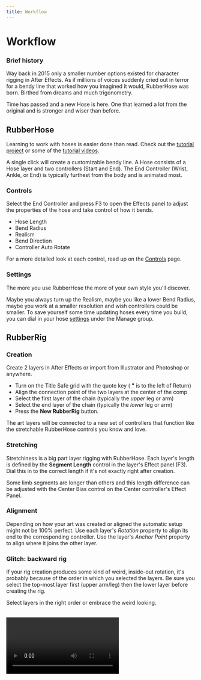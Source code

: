 ```yaml
---
title: Workflow
---
```

# Workflow

<Screenshot 
    url="/rubberhose2/build-buttons.png" 
    alt="RH2 build buttons"
    width="800px" />



### Brief history
Way back in 2015 only a smaller number options existed for character rigging in After Effects. As if millions of voices suddenly cried out in terror for a bendy line that worked how you imagined it would, RubberHose was born. Birthed from dreams and much trigonometry.

Time has passed and a new Hose is here. One that learned a lot from the original and is stronger and wiser than before. 

<Screenshot 
    url="/rubberhose2/build-hose.gif" 
    alt="RH2 build buttons"
    width="500px" 
    center />



<Screenshot 
    url="/rubberhose2/icon/RubberHose.svg" 
    alt="Create RubberHose" 
    width="80px"
    toolbar />

## RubberHose
Learning to work with hoses is easier done than read. Check out the [tutorial project](.#tutorial-project) or some of the [tutorial videos](tutorials).

A single click will create a customizable bendy line. A Hose consists of a Hose layer and two controllers (Start and End). The End Controller (Wrist, Ankle, or End) is typically furthest from the body and is animated most. 

### Controls
Select the End Controller and press F3 to open the Effects panel to adjust the properties of the hose and take control of how it bends.

- Hose Length
- Bend Radius
- Realism
- Bend Direction
- Controller Auto Rotate
  
For a more detailed look at each control, read up on the [Controls](./controls) page.

### Settings
The more you use RubberHose the more of your own style you'll discover. 

Maybe you always turn up the Realism, maybe you like a lower Bend Radius, maybe you work at a smaller resolution and wish controllers could be smaller. To save yourself some time updating hoses every time you build, you can dial in your hose [settings](./manage.html#settings) under the Manage group.


<Screenshot 
    url="/rubberhose2/icon/RubberRig.svg" 
    alt="Create RubberHose" 
    width="80px"
    toolbar />

## RubberRig
<Screenshot 
    url="/rubberhose2/build-rig.gif" 
    alt="RH2 build RubberRig"
    width="500px" 
    center />

### Creation
Create 2 layers in After Effects or import from Illustrator and Photoshop or anywhere.

- Turn on the Title Safe grid with the quote key ( **"** is to the left of Return)
- Align the connection point of the two layers at the center of the comp
- Select the first layer of the chain (typically the *upper* leg or arm) 
- Select the end layer of the chain (typically the *lower* leg or arm)
- Press the **New RubberRig** button.
  
The art layers will be connected to a new set of controllers that function like the stretchable RubberHose controls you know and love. 

<Screenshot 
    url="/rubberhose2/build-rig-stretch.gif" 
    alt="Stretch RubberRig"
    width="400px" 
    left />

### Stretching
Stretchiness is a big part layer rigging with RubberHose. Each layer's length is defined by the **Segment Length** control in the layer's Effect panel (F3). Dial this in to the correct length if it's not exactly right after creation.

Some limb segments are longer than others and this length difference can be adjusted with the Center Bias control on the Center controller's Effect Panel.

<Screenshot 
    url="/rubberhose2/build-rig-alignment.gif" 
    alt="Align RubberRig"
    width="400px" 
    left />

### Alignment
Depending on how your art was created or aligned the automatic setup might not be 100% perfect. Use each layer's *Rotation* property to align its end to the corresponding controller. Use the layer's *Anchor Point* property to align where it joins the other layer.

<Screenshot 
    url="/rubberhose2/build-rig-backward.gif" 
    alt="Backward RubberRig"
    width="400px" 
    left />

### Glitch: backward rig
If your rig creation produces some kind of weird, inside-out rotation, it's probably because of the order in which you selected the layers. Be sure you select the top-most layer first (upper arm/leg) then the lower layer before creating the rig. 

Select layers in the right order or embrace the weird looking.

<br />
<Video url="https://www.youtube.com/embed/0w2-YqU7SXQ" />
<br />

<Screenshot 
    url="/rubberhose2/icon/RubberPin.svg" 
    alt="Create RubberHose" 
    width="80px"
    toolbar />

## RubberPin

<Screenshot 
    url="/rubberhose2/build-pin.gif" 
    alt="RH2 build RubberPin"
    width="500px" 
    center />

If your idea is too complex for shape layers in [RubberHose](#rubberhose) and the art needs that smoooooooth bend (unlike [RubberRig](#rubberrig)), it's time for *Puppet Pins*. Loved and hated by many, it's now painless to connect a set of 3 pins and control them as easy as a hose and [stretchable](#stretching) like all rigging methods. 

One unique feature of RubberPin is the ability to use multiple controller/pin groups on a single layer. Yep, go crazy.


### Setting pins

<Screenshot 
    url="/rubberhose2/build-pin-create.gif" 
    alt="Build RubberPin"
    width="400px" 
    right />

RubberPin rigs are created by connecting the individual pin points to controller layers.

**NOTE** Pins are sorted from comp top to bottom (rather than based on creation order or selection order). So avoid arms that go straight out horizontally or bend upward. Put at least a slight downward angle on those limbs. 

- Using the PuppetPin tool (CTRL/CMD+P) add 3 pins to a layer –this adds keyframes at the same time
- Press **U** on the keyboard to reveal these new keyframes
- Select these 3 new keyframes (or the properties themselves)
- Click the button
- A set of controllers will be created and expressions added to the pin properties
- A fourth control will be created as a parent for the art layer and the end controllers*. Use this to scale, position and rotate the whole group

*the center controller should remain un-parented for correct positioning.



### Bend radius

<Screenshot 
    url="/rubberhose2/build-pin-starch.gif" 
    alt="RubberPin starch"
    width="400px" 
    right />

By default, Puppet Pins bend pretty smooth but it would be nice to customize the quality of a bend like [Bend Radius](./controls.html#bend-radius) on a hose. Unfortunately, that's not how pins work. Along with Pins you may also add **Starch** points. This allows a layer to be straightened in areas and curved in others. 

Play around with adding Starch near the end controllers or varying the Amount of a Starch point in the center. It opens up a new level of customization. 


<br />
<Video url="https://www.youtube.com/embed/5OaGCPi5LJw" />
<br />

### Linking pins to a hose

<Screenshot 
    url="/rubberhose2/build-pin-overlay.gif" 
    alt="RubberPin linked to hose"
    width="400px" 
    right />

Adding tattoos or complex texture to a hose is easy by linking a set of pins to an existing controller rig group (this also keeps layer count to a minimum).

- Select 3 pins (like normal)
- Then select a controller from the group to link to
- ALT+Click the new RubberPin button

At this point you can set the pinned layer to preserve transparency or the original hose may be duplicated (CMD/CTRL+D) and used as a track matte to mask the alpha of the pinned layer.


## Controller naming

<Screenshot 
    url="/rubberhose2/build-naming.png" 
    alt="Controller naming"
    width="350px" 
    right />

No matter how you rig, everything built using RubberHose needs a name. Each new rig group will be named based on **Hose Name…** field and the **controller pairs** selector. Controller pairs are reused as characters typically have the same kinds of parts (arms, legs, necks).
Each time a hose or rigging group is created the name must be manually renamed, or it will be automatically incremented. This gives groups a unique name and avoids expressions targeting the wrong layers.

Controller pairs may be rearranged, added and deleted in the list view to best suit your workflow. 